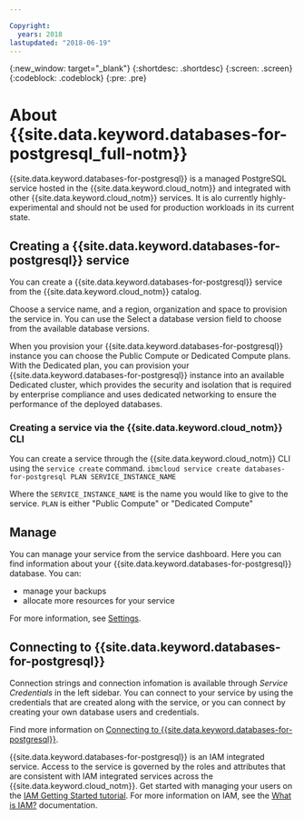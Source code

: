 ```yaml
---

Copyright:
  years: 2018
lastupdated: "2018-06-19"
---
```


{:new_window: target="_blank"}
{:shortdesc: .shortdesc}
{:screen: .screen}
{:codeblock: .codeblock}
{:pre: .pre}

# About {{site.data.keyword.databases-for-postgresql_full-notm}}

{{site.data.keyword.databases-for-postgresql}} is a managed PostgreSQL service hosted in the {{site.data.keyword.cloud_notm}} and integrated with other {{site.data.keyword.cloud_notm}} services. It is alo currently highly-experimental and should not be used for production workloads in its current state.

## Creating a {{site.data.keyword.databases-for-postgresql}} service

You can create a {{site.data.keyword.databases-for-postgresql}} service from the {{site.data.keyword.cloud_notm}} catalog.

Choose a service name, and a region, organization and space to provision the service in. You can use the Select a database version field to choose from the available database versions.

When you provision your {{site.data.keyword.databases-for-postgresql}} instance you can choose the Public Compute or Dedicated Compute plans. With the Dedicated plan, you can provision your {{site.data.keyword.databases-for-postgresql}} instance into an available Dedicated cluster, which provides the security and isolation that is required by enterprise compliance and uses dedicated networking to ensure the performance of the deployed databases. 

### Creating a service via the {{site.data.keyword.cloud_notm}} CLI

You can create a service through the {{site.data.keyword.cloud_notm}} CLI using the `service create` command.
`ibmcloud service create databases-for-postgresql PLAN SERVICE_INSTANCE_NAME`

Where the `SERVICE_INSTANCE_NAME` is the name you would like to give to the service. `PLAN` is either "Public Compute" or "Dedicated Compute"

## Manage

You can manage your service from the service dashboard. Here you can find information about your {{site.data.keyword.databases-for-postgresql}} database. You can:

  - manage your backups
  - allocate more resources for your service

For more information, see [Settings](./dashboard-settings.html).

## Connecting to {{site.data.keyword.databases-for-postgresql}}

Connection strings and connection infomation is available through _Service Credentials_ in the left sidebar. You can connect to your service by using the credentials that are created along with the service, or you can connect by creating your own database users and credentials. 

Find more information on [Connecting to {{site.data.keyword.databases-for-postgresql}}](./connecting-to.html).

{{site.data.keyword.databases-for-postgresql}} is an IAM integrated service. Access to the service is governed by the roles and attributes that are consistent with IAM integrated services across the {{site.data.keyword.cloud_notm}}. Get started with managing your users on the [IAM Getting Started tutorial](https://console.{{DomainName}}/docs/iam/quickstart.html#getstarted). For more information on IAM, see the [What is IAM?](https://console.{{DomainName}}/docs/iam/index.html#iamoverview) documentation.


